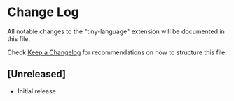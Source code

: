 # Change Log

All notable changes to the "tiny-language" extension will be documented in this file.

Check [Keep a Changelog](http://keepachangelog.com/) for recommendations on how to structure this file.

## [Unreleased]

- Initial release